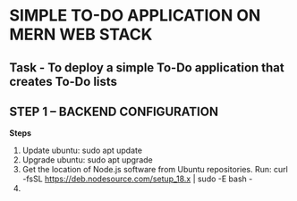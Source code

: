 # SIMPLE TO-DO APPLICATION ON MERN WEB STACK

## Task - To deploy a simple To-Do application that creates To-Do lists

## STEP 1 – BACKEND CONFIGURATION

**Steps**

1. Update ubuntu: sudo apt update
2. Upgrade ubuntu: sudo apt upgrade
3. Get the location of Node.js software from Ubuntu repositories. Run: curl -fsSL https://deb.nodesource.com/setup_18.x | sudo -E bash -
4. 